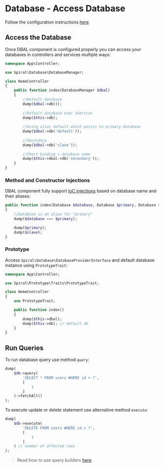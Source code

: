 # Database - Access Database
Follow the configuration instructions [here](/database/overview.md).

## Access the Database
Once DBAL component is configured properly you can access your databases in controllers and services multiple ways:

```php
namespace App\Controller;

use Spiral\Database\DatabaseManager;

class HomeController 
{
    public function index(DatabaseManager $dbal)
    {
        //Default database
        dump($dbal->db());
        
        //Default database over shortcut
        dump($this->db);
    
        //Using alias default which points to primary database
        dump($dbal->db('default'));
    
        //Secondary
        dump($dbal->db('slave'));
    
        //Short binding + database name
        dump($this->dbal->db('secondary'));
    }
}
```

### Method and Constructor Injections
DBAL component fully support [IoC injections](/framework/container.md) based on database name and their aliases:

```php
public function index(Database $database, Database $primary, Database $slave)
{
    //Database is an alias for "primary"
    dump($database === $primary);

    dump($primary);
    dump($slave);
}
```

### Prototype
Access `Spiral\Database\DatabaseProviderInterface` and default database instance using `PrototypeTrait`:

```php
namespace App\Controller;

use Spiral\Prototype\Traits\PrototypeTrait;

class HomeController
{
    use PrototypeTrait;

    public function index()
    {
        dump($this->dbal);
        dump($this->db); // default db
    }
}
```

## Run Queries
To run database query use method `query`:

```php
dump(
    $db->query(
        'SELECT * FROM users WHERE id > ?',
        [
            1
        ]
    )->fetchAll()
);
```

To execute update or delete statement use alternative method `execute`:

```php
dump(
    $db->execute(
        'DELETE FROM users WHERE id > ?',
        [
            1
        ]
    ) // number of affected rows 
);
```

> Read how to use query builders [here](/database/query-builders.md).